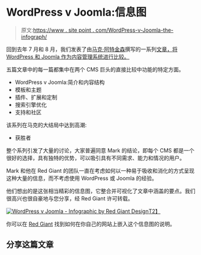 # WordPress v Joomla:信息图

> 原文:[https://www . site point . com/WordPress-v-Joomla-the-infograph/](https://www.sitepoint.com/wordpress-v-joomla-the-infographic/)

回到去年 7 月和 8 月，我们发表了由[马克·阿特金森](https://www.sitepoint.com/author/matkinson/)撰写的一系列[文章，将 WordPress 和 Joomla 作为内容管理系统进行比较。](https://www.sitepoint.com/series/wordpress-v-joomla/)

五篇文章中的每一篇都集中在两个 CMS 巨头的直接比较中功能的特定方面。

*   WordPress v Joomla:简介和内容结构
*   模板和主题
*   插件、扩展和定制
*   搜索引擎优化
*   支持和社区

该系列在马克的大结局中达到高潮:

*   获胜者

整个系列引发了大量的讨论，大家普遍同意 Mark 的结论，即每个 CMS 都是一个很好的选择，具有独特的优势，可以吸引具有不同需求、能力和情况的用户。

Mark 和他在 Red Giant 的团队一直在考虑如何以一种易于吸收和消化的方式呈现这种大量的信息，而不考虑使用 WordPress 或 Joomla 的经验。

他们想出的是这张相当精彩的信息图，它整合并可视化了文章中涵盖的要点。我们很高兴也很自豪地与您分享，经 Red Giant 许可转载。

[![WordPress v Joomla - Infographic by Red Giant Design](../Images/cc998525a85c655695f5b1e029fd7b9e.png "Wordpress vs Joomla 2013 Infographic")T2】](https://redgiantdesign.co.za/rg-design-blog/wordpress-vs-joomla-2013-infographic.html)

你可以在 [Red Giant](https://redgiantdesign.co.za/rg-design-blog/wordpress-vs-joomla-2013-infographic.html) 找到如何在你自己的网站上嵌入这个信息图的说明。

## 分享这篇文章